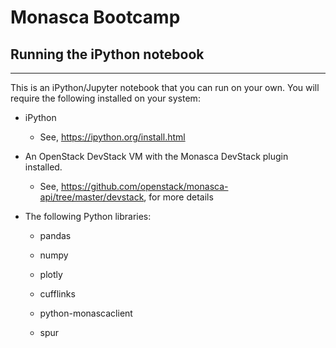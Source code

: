 # Monasca Bootcamp

## Running the iPython notebook
---
This is an iPython/Jupyter notebook that you can run on your own. You will require the following installed on your system:

* iPython

    * See, https://ipython.org/install.html

* An OpenStack DevStack VM with the Monasca DevStack plugin installed.

    * See, https://github.com/openstack/monasca-api/tree/master/devstack, for more details

* The following Python libraries:

    * pandas
    
    * numpy 

    * plotly
    
    * cufflinks

    * python-monascaclient
    
    * spur 
